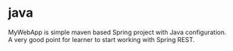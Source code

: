 # java
MyWebApp is simple maven based Spring project with Java configuration.
A very good point for learner to start working with Spring REST.
